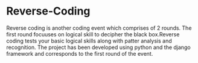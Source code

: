 # Reverse-Coding
Reverse coding is another coding event which comprises of 2 rounds.
The first round focuuses on logical skill to decipher the black box.Reverse coding tests your basic logical skills along with patter analysis and recognition.
The project has been developed using python and  the django framework and corresponds to the first round of the event.
